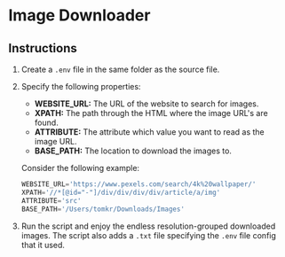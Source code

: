 # Image Downloader

## Instructions
1. Create a `.env` file in the same folder as the source file.
2. Specify the following properties:
    - **WEBSITE_URL:** The URL of the website to search for images.
    - **XPATH:** The path through the HTML where the image URL's are found.
    - **ATTRIBUTE:** The attribute which value you want to read as the image URL.
    - **BASE_PATH:** The location to download the images to.

    Consider the following example: 
    ```js
    WEBSITE_URL='https://www.pexels.com/search/4k%20wallpaper/'
    XPATH='//*[@id="-"]/div/div/div/div/article/a/img'
    ATTRIBUTE='src'
    BASE_PATH='/Users/tomkr/Downloads/Images'
    ```
3. Run the script and enjoy the endless resolution-grouped downloaded images. The script also adds a `.txt` file specifying the `.env` file config that it used.